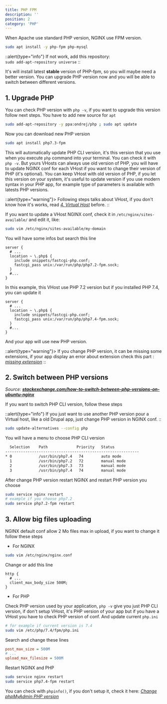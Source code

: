 ```yaml
---
title: PHP FPM
description: ''
position: 2
category: 'PHP'
---
```


When Apache use standard PHP version, NGINX use FPM version.

```bash
sudo apt install -y php-fpm php-mysql
```

::alert{type="info"}
If not work, add this repository:  
`sudo add-apt-repository universe`
::

It's will install latest **stable** version of PHP-fpm, so you will maybe need a better version. You can upgrade PHP version now and you will be able to switch between different versions.

## 1. Upgrade PHP

You can check PHP version with `php -v`, if you want to upgrade this version follow next steps. You have to add new source for `apt`

```bash
sudo add-apt-repository -y ppa:ondrej/php ; sudo apt update
```

Now you can download new PHP version

```bash
sudo apt install php7.3-fpm
```

This will automatically update PHP CLI version, it's this version that you use when you execute `php` command into your terminal. You can check it with `php -v`. But yours VHosts can always use old version of PHP, you will have to update NGINX conf for each VHost if you want to change their version of PHP (it's optional). You can keep VHost with old version of PHP, if you let this version on your system, it's useful to update version if you use modern syntax in your PHP app, for example type of parameters is available with latests PHP versions.

::alert{type="warning"}>
Following steps talks about VHost, if you don't know how it's works, read [*4. Virtual Host*](/guides/linux/lemp/#_4-virtual-host) before.
::

If you want to update a VHost NGINX conf, check it in `/etc/nginx/sites-available/` and edit it, like:

```bash
sudo vim /etc/nginx/sites-available/my-domain
```

You will have some infos but search this line

```nginx {5}
server {
  # ...
  location ~ \.php$ {
    include snippets/fastcgi-php.conf;
    fastcgi_pass unix:/var/run/php/php7.2-fpm.sock;
  }
  #...
}
```

In this example, this VHost use PHP 7.2 version but if you installed PHP 7.4, you can update it

```nginx {5}
server {
  # ...
  location ~ \.php$ {
    include snippets/fastcgi-php.conf;
    fastcgi_pass unix:/var/run/php/php7.4-fpm.sock;
  }
  #...
}
```

And your app will use new PHP version.

::alert{type="warning"}>
If you change PHP version, it can be missing some extensions, if your app display an error about extension check this part : [*missing extension*](/guides/linux/phpmyadmin/#missing-extension)
::

## 2. Switch between PHP versions

*Source: [**stackexchange.com/how-to-switch-between-php-versions-on-ubuntu-nginx**](https://magento.stackexchange.com/questions/272815/how-to-switch-between-php-versions-on-ubuntu-nginx)*

If you want to switch PHP CLI version, follow these steps

::alert{type="info"}
If you just want to use another PHP version pour a Virtual host, like a old Drupal app, just change PHP version in NGINX conf.
::

```bash
sudo update-alternatives --config php
```

You will have a menu to choose PHP CLI version

```bash
  Selection    Path             Priority   Status
------------------------------------------------------------
* 0            /usr/bin/php7.4   74        auto mode
  1            /usr/bin/php7.2   72        manual mode
  2            /usr/bin/php7.3   73        manual mode
  3            /usr/bin/php7.4   74        manual mode
```

After change PHP version restart NGINX and restart PHP version you choose

```bash
sudo service nginx restart
# example if you choose php7.2
sudo service php7.2-fpm restart
```

## 3. Allow big files uploading

NGINX default conf allow 2 Mo files max in upload, if you want to change it follow these steps

- For NGINX

```bash
sudo vim /etc/nginx/nginx.conf
```

Change or add this line

```nginx {3}
http {
  # ...
  client_max_body_size 500M;
}
```

- For PHP

Check PHP version used by your application, `php -v` give you just PHP CLI version, if don't setup VHost, it's PHP version of your app but if you have a VHost you have to check PHP version of conf. And update current `php.ini`

```bash
# for example if current version is 7.4
sudo vim /etc/php/7.4/fpm/php.ini
```

Search and change these lines

```ini
post_max_size = 500M
# ...
upload_max_filesize = 500M
```

Restart NGINX and PHP

```bash
sudo service nginx restart
sudo service php7.4-fpm restart
```

You can check with `phpinfo()`, if you don't setup it, check it here: [*Change phpMyAdmin PHP version*](/guides/linux/phpmyadmin/#_4-change-phpmyadmin-php-version)
